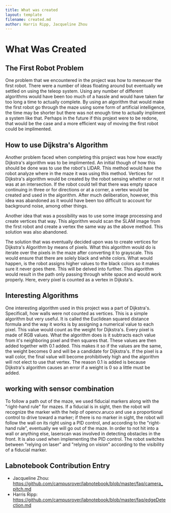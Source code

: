 ```yaml
---
title: What was created 
layout: template
filename: created.md
author: Harris Ripp, Jacqueline Zhou
--- 
```


# What Was Created

## The First Robot Problem

One problem that we encountered in the project was how to meneuver the first robot. There were a number of ideas floating around but eventually we settled on using the teleop system. Using any number of different algorithms would have been too much of a hassle and would have taken far too long a time to actually complete. By using an algorithm that would make the first robot go through the maze using some form of artificial intelligence, the time may be shorter but there was not enough time to actually impliment a system like that. Perhaps in the future if this projext were to be redone, that would be the case and a more efficient way of moving the first robot could be implimented. 

## How to use Dijkstra's Algorithm

Another problem faced when completing this project was how how exactly Dijkstra's algorithm was to be implimented. An initial though of how this should be done was to use the robot's LIDAR. This method would have the robot analyze where in the maze it was using this method. Vertices for Dijkstra's algorithm would be created by the robot sensing whether or not it was at an intersection. If the robot could tell that there was empty space continuing in three or for directions or at a corner, a vertex would be created and used in the algorithm. After much deliberation, however, this idea was abandoned as it would have been too difficult to account for background noise, among other things.

Another idea that was a possibility was to use some image processing and create vertices that way. This algorithm would scan the SLAM image from the first robot and create a vertex the same way as the above method. This solution was also abandoned.

The solution that was eventually decided upon was to create vertices for Dijkstra's Algorithm by means of pixels. What this algorithm would do is iterate over the pixels in the maze after converting it to grayscale. This would ensure that there are solely black and white colors. What would happen, is the robot assigns higher values to the black colors so it makes sure it never goes there. This will be delved into further. This algorithm would result in the path only passing through white space and would work properly. Here, every pixel is counted as a vertex in Dijksta's. 

## Interesting Algorithms

One interesting algorithm used in this project was a part of Dijkstra's. Specificall, how walls were not counted as vertices. This is a simple algorithm but very useful. It is called the Euclidean squared distance formula and the way it works is by assigning a numerical value to each pixel. This value would count as the weight for Dijkstra's. Every pixel is made of RGB values. What the algorithm does is it subtracts each value from it's neighboring pixel and then squares that. These values are then added together with 0.1 added. This makes it so if the values are the same, the weight becomes 0 and will be a candidate for Dijkstra's. If the pixel is a wall color, the final value will become prohibitively high and the algorithm will not elect to use that vertex. The reason 0.1 is added is because Dijkstra's algorithm causes an error if a weight is 0 so a little must be added. 

## working with sensor combination
To follow a path out of the maze, we used fiducial markers along with the "right-hand rule" for mazes. If a fiducial is in sight, then the robot will recognize the marker with the help of opencv.aruco and use a proportional control to drive toward a marker; if there is no marker in sight, the robot will follow the wall on its right using a PID control, and according to the "right-hand rule", eventually we will go out of the maze.
In order to not hit into a wall or anything else, laserscan was involved in detecting obstacles in the front. It is also used when implementing the PID control. The robot switches between "relying on laser" and "relying on vision" according to the visibility of a fiducial marker.

## Labnotebook Contribution Entry
* Jacqueline Zhou: https://github.com/campusrover/labnotebook/blob/master/faq/camera_pitch.md
* Harris Ripp: https://github.com/campusrover/labnotebook/blob/master/faq/edgeDetection.md
